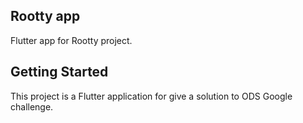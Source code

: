 ## Rootty app

Flutter app for Rootty project.

## Getting Started

This project is a Flutter application for give a solution to ODS Google challenge.

